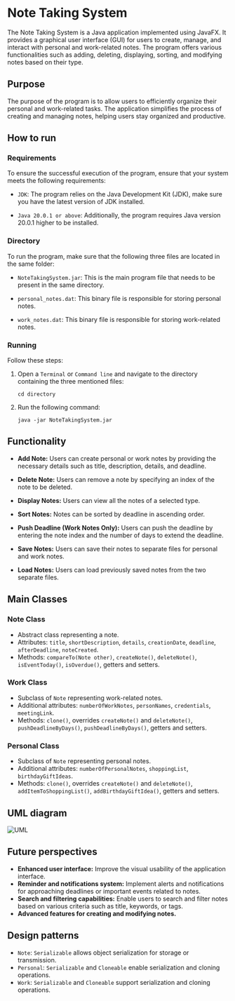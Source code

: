 # Note Taking System

The Note Taking System is a Java application implemented using JavaFX. It provides a graphical user interface (GUI) for users to create, manage, and interact with personal and work-related notes. The program offers various functionalities such as adding, deleting, displaying, sorting, and modifying notes based on their type.

## Purpose

The purpose of the program is to allow users to efficiently organize their personal and work-related tasks. The application simplifies the process of creating and managing notes, helping users stay organized and productive.

## How to run

### Requirements

To ensure the successful execution of the program, ensure that your system meets the following requirements:

- `JDK`: The program relies on the Java Development Kit (JDK), make sure you have the latest version of JDK installed.

- `Java 20.0.1 or above`: Additionally, the program requires Java version 20.0.1 higher to be installed.

### Directory

To run the program, make sure that the following three files are located in the same folder:

- `NoteTakingSystem.jar`: This is the main program file that needs to be present in the same directory.

- `personal_notes.dat`: This binary file is responsible for storing personal notes.

- `work_notes.dat`: This binary file is responsible for storing work-related notes.

### Running

Follow these steps:

1. Open a `Terminal` or `Command line` and navigate to the directory containing the three mentioned files:
   ```
   cd directory
   ```
2. Run the following command:
   ```
   java -jar NoteTakingSystem.jar
   ```
   
## Functionality

- **Add Note:** Users can create personal or work notes by providing the necessary details such as title, description, details, and deadline.

- **Delete Note:** Users can remove a note by specifying an index of the note to be deleted.

- **Display Notes:** Users can view all the notes of a selected type.

- **Sort Notes:** Notes can be sorted by deadline in ascending order.

- **Push Deadline (Work Notes Only):** Users can push the deadline by entering the note index and the number of days to extend the deadline.

- **Save Notes:** Users can save their notes to separate files for personal and work notes.

- **Load Notes:** Users can load previously saved notes from the two separate files.

## Main Classes

### Note Class
- Abstract class representing a note.
- Attributes: `title`, `shortDescription`, `details`, `creationDate`, `deadline`, `afterDeadline`, `noteCreated`.
- Methods: `compareTo(Note other)`, `createNote()`, `deleteNote()`, `isEventToday()`, `isOverdue()`, getters and setters.

### Work Class
- Subclass of `Note` representing work-related notes.
- Additional attributes: `numberOfWorkNotes`, `personNames`, `credentials`, `meetingLink`.
- Methods: `clone()`, overrides `createNote()` and `deleteNote()`, `pushDeadlineByDays()`, `pushDeadlineByDays()`, getters and setters.

### Personal Class
- Subclass of `Note` representing personal notes.
- Additional attributes: `numberOfPersonalNotes`, `shoppingList`, `birthdayGiftIdeas`.
- Methods: `clone()`, overrides `createNote()` and `deleteNote()`, `addItemToShoppingList()`, `addBirthdayGiftIdea()`, getters and setters.

## UML diagram
![UML](https://github.com/rytiskar/University-projects/blob/main/NoteTakingSystem/UML.png)

## Future perspectives
- **Enhanced user interface:** Improve the visual usability of the application interface.
- **Reminder and notifications system:** Implement alerts and notifications for approaching deadlines or important events related to notes.
- **Search and filtering capabilities:** Enable users to search and filter notes based on various criteria such as title, keywords, or tags.
- **Advanced features for creating and modifying notes.** 

## Design patterns
- `Note`: `Serializable` allows object serialization for storage or transmission.
- `Personal`: `Serializable` and `Cloneable` enable serialization and cloning operations.
- `Work`: `Serializable` and `Cloneable` support serialization and cloning operations.

